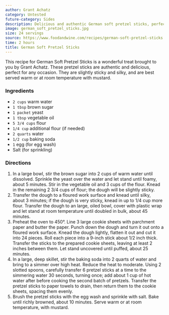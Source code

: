 ```yaml
---
author: Grant Achatz
category: Untested
future-category: Sides
description: Delicious and authentic German soft pretzel sticks, perfect for any occasion.
image: german_soft_pretzel_sticks.jpg
size: 24 servings
source: https://www.foodandwine.com/recipes/german-soft-pretzel-sticks
time: 2 hours
title: German Soft Pretzel Sticks
---
```

This recipe for German Soft Pretzel Sticks is a wonderful treat brought to you by Grant Achatz. These pretzel sticks are authentic and delicious, perfect for any occasion. They are slightly sticky and silky, and are best served warm or at room temperature with mustard.

### Ingredients

* `2 cups` warm water
* `1 tbsp` brown sugar
* `1 packet` yeast
* `1 tbsp` vegetable oil
* `5 3/4 cups` flour
* `1/4 cup` additional flour (if needed)
* `2 quarts` water
* `1/2 cup` baking soda
* `1` egg (for egg wash)
* Salt (for sprinkling)

### Directions

1. In a large bowl, stir the brown sugar into 2 cups of warm water until dissolved. Sprinkle the yeast over the water and let stand until foamy, about 5 minutes. Stir in the vegetable oil and 3 cups of the flour. Knead in the remaining 2 3/4 cups of flour; the dough will be slightly sticky.
2. Transfer the dough to a floured work surface and knead until silky, about 3 minutes; if the dough is very sticky, knead in up to 1/4 cup more flour. Transfer the dough to an large, oiled bowl, cover with plastic wrap and let stand at room temperature until doubled in bulk, about 45 minutes.
3. Preheat the oven to 450°. Line 3 large cookie sheets with parchment paper and butter the paper. Punch down the dough and turn it out onto a floured work surface. Knead the dough lightly, flatten it out and cut it into 24 pieces. Roll each piece into a 9-inch stick about 1/2 inch thick. Transfer the sticks to the prepared cookie sheets, leaving at least 2 inches between them. Let stand uncovered until puffed, about 25 minutes.
4. In a large, deep skillet, stir the baking soda into 2 quarts of water and bring to a simmer over high heat. Reduce the heat to moderate. Using 2 slotted spoons, carefully transfer 6 pretzel sticks at a time to the simmering water 30 seconds, turning once; add about 1 cup of hot water after before cooking the second batch of pretzels. Transfer the pretzel sticks to paper towels to drain, then return them to the cookie sheets, spacing them evenly.
5. Brush the pretzel sticks with the egg wash and sprinkle with salt. Bake until richly browned, about 10 minutes. Serve warm or at room temperature, with mustard.